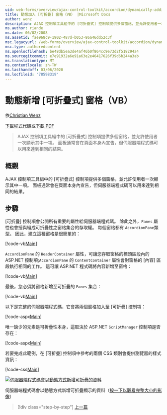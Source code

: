 ```yaml
---
uid: web-forms/overview/ajax-control-toolkit/accordion/dynamically-adding-an-accordion-pane-vb
title: 動態加入 [可折疊] 窗格（VB） |Microsoft Docs
author: wenz
description: AJAX 控制項工具組中的 [可折疊式] 控制項提供多個窗格，並允許使用者一次顯示其中一項。 面板通常會宣告為 w 。
ms.author: riande
ms.date: 06/02/2008
ms.assetid: fae968c9-1902-487d-b053-86a46dd52c3f
msc.legacyurl: /web-forms/overview/ajax-control-toolkit/accordion/dynamically-adding-an-accordion-pane-vb
msc.type: authoredcontent
ms.openlocfilehash: be48db5ea3de4af46b0f864cc9e73d2f518294a4
ms.sourcegitcommit: e7e91932a6e91a63e2e46417626f39d6b244a3ab
ms.translationtype: MT
ms.contentlocale: zh-TW
ms.lasthandoff: 03/06/2020
ms.locfileid: "78598319"
---
```

# <a name="dynamically-adding-an-accordion-pane-vb"></a>動態新增 [可折疊式] 窗格（VB）

依[Christian Wenz](https://github.com/wenz)

[下載程式代碼](https://download.microsoft.com/download/5/6/d/56d50cef-2011-4c8f-9891-7edc6dc57df9/Accordion2.vb.zip)或[下載 PDF](https://download.microsoft.com/download/6/7/1/6718d452-ff89-4d3f-a90e-c74ec2d636a3/accordion2VB.pdf)

> AJAX 控制項工具組中的 [可折疊式] 控制項提供多個窗格，並允許使用者一次顯示其中一項。 面板通常會在頁面本身內宣告，但伺服器端程式碼可以用來達到相同的結果。

## <a name="overview"></a>概觀

AJAX 控制項工具組中的 [可折疊式] 控制項提供多個窗格，並允許使用者一次顯示其中一項。 面板通常會在頁面本身內宣告，但伺服器端程式碼可以用來達到相同的結果。

## <a name="steps"></a>步驟

[可折疊] 控制項會公開所有重要的屬性給伺服器端程式碼。 除此之外，`Panes` 屬性也會授與組成可折疊性之窗格集合的存取權。 每個窗格都有 `AccordionPane`類型。 因此，建立這種窗格是很簡單的：

[!code-vb[Main](dynamically-adding-an-accordion-pane-vb/samples/sample1.vb)]

`AccordionPane` 的 `HeaderContainer` 屬性，可讓您存取窗格的標頭區段內的 ASP.NET 控制項;`AccordionPane` 的 `ContentContainer` 屬性會對窗格的 [內容] 區段執行相同的工作。 這可讓 ASP.NET 程式碼將內容新增至窗格：

[!code-vb[Main](dynamically-adding-an-accordion-pane-vb/samples/sample2.vb)]

最後，您必須將窗格新增至可折疊的 `Panes` 集合：

[!code-vb[Main](dynamically-adding-an-accordion-pane-vb/samples/sample3.vb)]

以下是完整的伺服器端程式碼，它會將兩個窗格加入至 [可折疊] 控制項：

[!code-aspx[Main](dynamically-adding-an-accordion-pane-vb/samples/sample4.aspx)]

唯一缺少的元素是可折疊性本身，這取決於 ASP.NET `ScriptManager` 控制項是否存在：

[!code-aspx[Main](dynamically-adding-an-accordion-pane-vb/samples/sample5.aspx)]

若要完成此範例，在 [可折疊] 控制項中參考的兩個 CSS 類別會提供瀏覽器的樣式資訊：

[!code-css[Main](dynamically-adding-an-accordion-pane-vb/samples/sample6.css)]

[![伺服器端程式碼會以動態方式新增可折疊的資料](dynamically-adding-an-accordion-pane-vb/_static/image2.png)](dynamically-adding-an-accordion-pane-vb/_static/image1.png)

伺服器端程式碼會以動態方式新增可折疊顯示的資料（[按一下以觀看完整大小的影像](dynamically-adding-an-accordion-pane-vb/_static/image3.png)）

> [!div class="step-by-step"]
> [上一篇](databinding-to-an-accordion-vb.md)
